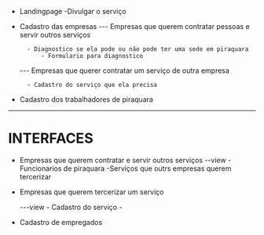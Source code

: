
- Landingpage
    -Divulgar o serviço 

- Cadastro das empresas 
    --- Empresas que querem contratar pessoas e servir outros serviços

        - Diagnostico se ela pode ou não pode ter uma sede em piraquara 
            - Formulario para diagnostico

    --- Empresas que querer contratar um serviço de outra empresa

        - Cadastro do serviço que ela precisa


- Cadastro dos trabalhadores de piraquara

---

# INTERFACES

- Empresas que querem contratar e servir outros serviços
    --view
        -Funcionarios de piraquara
        -Serviços que outrs empresas querem tercerizar 
    
- Empresas que querem tercerizar um serviço

    ---view
        - Cadastro do serviço
        - 


- Cadastro de empregados


